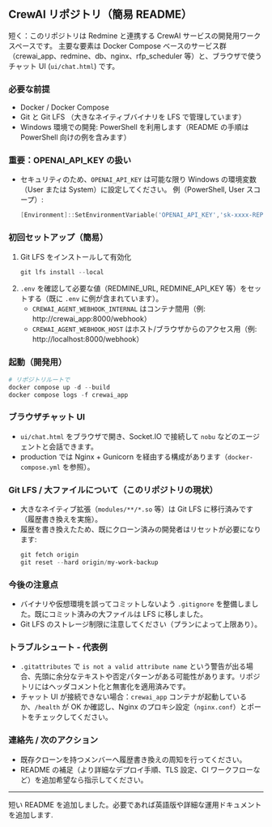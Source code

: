 ## CrewAI リポジトリ（簡易 README）

短く：このリポジトリは Redmine と連携する CrewAI サービスの開発用ワークスペースです。
主要な要素は Docker Compose ベースのサービス群（crewai_app、redmine、db、nginx、rfp_scheduler 等）と、ブラウザで使うチャット UI (`ui/chat.html`) です。

### 必要な前提
- Docker / Docker Compose
- Git と Git LFS （大きなネイティブバイナリを LFS で管理しています）
- Windows 環境での開発: PowerShell を利用します（README の手順は PowerShell 向けの例を含みます）

### 重要：OPENAI_API_KEY の扱い
- セキュリティのため、`OPENAI_API_KEY` は可能な限り Windows の環境変数（User または System）に設定してください。
  例（PowerShell, User スコープ）:

  ```powershell
  [Environment]::SetEnvironmentVariable('OPENAI_API_KEY','sk-xxxx-REPLACE','User')
  ```

### 初回セットアップ（簡易）
1. Git LFS をインストールして有効化
   ```powershell
   git lfs install --local
   ```
2. `.env` を確認して必要な値（REDMINE_URL, REDMINE_API_KEY 等）をセットする（既に `.env` に例が含まれています）。
   - `CREWAI_AGENT_WEBHOOK_INTERNAL` はコンテナ間用（例: http://crewai_app:8000/webhook）
   - `CREWAI_AGENT_WEBHOOK_HOST` はホスト/ブラウザからのアクセス用（例: http://localhost:8000/webhook）

### 起動（開発用）
```powershell
# リポジトリルートで
docker compose up -d --build
docker compose logs -f crewai_app
```

### ブラウザチャット UI
- `ui/chat.html` をブラウザで開き、Socket.IO で接続して `nobu` などのエージェントと会話できます。
- production では Nginx + Gunicorn を経由する構成があります（`docker-compose.yml` を参照）。

### Git LFS / 大ファイルについて（このリポジトリの現状）
- 大きなネイティブ拡張（`modules/**/*.so` 等）は Git LFS に移行済みです（履歴書き換えを実施）。
- 履歴を書き換えたため、既にクローン済みの開発者はリセットが必要になります:
  ```powershell
  git fetch origin
  git reset --hard origin/my-work-backup
  ```

### 今後の注意点
- バイナリや仮想環境を誤ってコミットしないよう `.gitignore` を整備しました。既にコミット済みの大ファイルは LFS に移しました。
- Git LFS のストレージ制限に注意してください（プランによって上限あり）。

### トラブルシュート - 代表例
- `.gitattributes` で `is not a valid attribute name` という警告が出る場合、先頭に余分なテキストや否定パターンがある可能性があります。リポジトリにはヘッダコメント化と無害化を適用済みです。
- チャット UI が接続できない場合：`crewai_app` コンテナが起動しているか、`/health` が OK か確認し、Nginx のプロキシ設定（`nginx.conf`）とポートをチェックしてください。

### 連絡先 / 次のアクション
- 既存クローンを持つメンバーへ履歴書き換えの周知を行ってください。
- README の補足（より詳細なデプロイ手順、TLS 設定、CI ワークフローなど）を追加希望なら指示してください。

---
短い README を追加しました。必要であれば英語版や詳細な運用ドキュメントを追加します.
